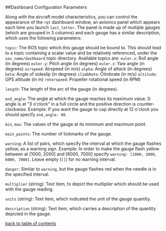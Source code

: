 ##Dashboard Configuration Parameters

Along with the aircraft model characteristics, you can control the appearance of the `rqt` dashboard window, an avionics panel which appears each time you launch `last_letter`.
The panel is made up of multiple gauges (which are grouped in 3 columns) and each gauge has a similar description, which uses the following parameters:

`topic`: The ROS topic which this gauge should be bound to. This should lead to a topic containing a scalar value and be relatively referenced, under the `uav_name/dashboard` topic directory.
Available topics are:
`euler.x`: Roll angle (in degrees)
`euler.y`: Pitch angle (in degrees)
`euler.z`: Yaw angle (in degrees)
`airspeed`: Airspeed (in m/s)
`alpha`: Angle of attack (in degrees)
`beta`: Angle of sideslip (in degrees)
`climbRate`: Climbrate (in m/s)
`altitude`: GPS altitude (in m)
`rotorspeed`: Propeller rotational speed (in RPM)

`length`: The length of the arc of the gauge (in degrees).

`end_angle`: The angle at which the gauge reaches its maximum value. 0 angle is at "3 o'clock" in a full circle and the positive direction is counter-clockwise.
Example: If you want the gauge to cap directly at 12 o'clock you should specify `end_angle: 90`.

`min`, `max`: The values of the gauge at its minimum and maximum point.

`main_points`: The number of tickmarks of the gauge.

`warning`: A list of pairs, which specify the interval at which the gauge flashes yellow, as a warning sign.
Example: In order to make the gauge flash yellow between at [1000, 2000] and [6000, 7000] specify `warning: [1000, 2000, 6000, 7000]`.
Leave empty (`[]`) for no warning interval.

`danger`: Similar to `warning`, but the gauge flashes red when the needle is in the specified interval.

`multiplier` (string): Text item, to depict the multiplier which should be used with the gauge reading.

`units` (string): Text item, which indicated the unit of the gauge quantity.

`description` (string): Text item, which carries a description of the quantity depicted in the gauge.

[back to table of contents](../../../README.md)
